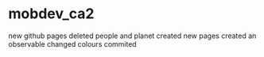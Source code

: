 # mobdev_ca2
new github 
pages deleted people and planet 
created new pages 
created an observable 
changed colours 
commited